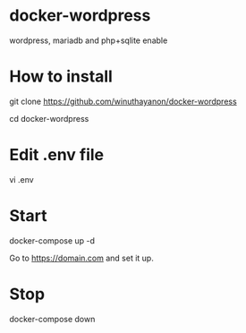 # docker-wordpress
wordpress, mariadb and php+sqlite enable

# How to install
git clone https://github.com/winuthayanon/docker-wordpress

cd docker-wordpress

# Edit .env file
vi .env

# Start
docker-compose up -d

Go to https://domain.com and set it up.

# Stop
docker-compose down
